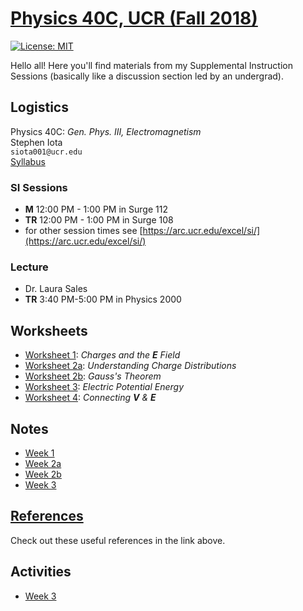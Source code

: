 # [Physics 40C, UCR (Fall 2018)](https://stepheniota.github.io/physics-40c-f18)

[![License: MIT](https://img.shields.io/badge/License-MIT-yellow.svg)](https://opensource.org/licenses/MIT)

Hello all! Here you'll find materials from my Supplemental Instruction Sessions (basically like a discussion section led by an undergrad).

## Logistics

Physics 40C:
*Gen. Phys. III, Electromagnetism*<br/>
Stephen Iota<br/>
`siota001@ucr.edu`<br/>
[Syllabus](https://github.com/stepheniota/physics-40c-f18/blob/master/syllabus/2018f-p40c-SI-syllabus.pdf)

### SI Sessions

- **M** 12:00 PM - 1:00 PM in Surge 112
- **TR** 12:00 PM - 1:00 PM in Surge 108
- for other session times see [https://arc.ucr.edu/excel/si/](https://arc.ucr.edu/excel/si/)

### Lecture
- Dr. Laura Sales
- **TR** 3:40 PM-5:00 PM in Physics 2000

## Worksheets
- [Worksheet 1](https://github.com/stepheniota/physics-40c-f18/blob/master/Worksheets/P40C_F18_Worksheet1.pdf): *Charges and the **E** Field*
- [Worksheet 2a](https://github.com/stepheniota/physics-40c-f18/blob/master/Worksheets/P40C_F18_Worksheet2a.pdf): *Understanding Charge Distributions*
- [Worksheet 2b](https://github.com/stepheniota/physics-40c-f18/blob/master/Worksheets/P40C_F18_Worksheet2b.pdf):
*Gauss's Theorem*
- [Worksheet 3](https://github.com/stepheniota/physics-40c-f18/blob/master/Worksheets/P40C_F18_Worksheet3.pdf):
*Electric Potential Energy*
- [Worksheet 4](https://github.com/stepheniota/physics-40c-f18/blob/master/Worksheets/P40C_F18_Worksheet4.pdf):
*Connecting **V** & **E***

## Notes
- [Week 1](https://github.com/stepheniota/physics-40c-f18/blob/master/Notes/Week1.pdf)
- [Week 2a](https://github.com/stepheniota/physics-40c-f18/blob/master/Notes/Week2a.pdf)
- [Week 2b](https://github.com/stepheniota/physics-40c-f18/blob/master/Notes/Week2b.pdf)
- [Week 3](https://github.com/stepheniota/physics-40c-f18/blob/master/Notes/Week3.pdf)


## [References](https://github.com/stepheniota/physics-40c-f18/blob/master/references.md)

Check out these useful references in the link above.

## Activities
- [Week 3](https://github.com/stepheniota/physics-40c-f18/blob/master/activities/Week3.md)
